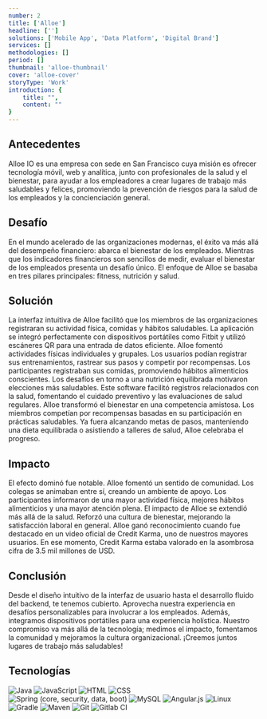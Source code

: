 ```yaml
---
number: 2
title: ['Alloe']
headline: ['']
solutions: ['Mobile App', 'Data Platform', 'Digital Brand']
services: []
methodologies: []
period: []
thumbnail: 'alloe-thumbnail'
cover: 'alloe-cover'
storyType: 'Work'
introduction: {
    title: "",
    content: ""
}
---
```


## Antecedentes

Alloe IO es una empresa con sede en San Francisco cuya misión es ofrecer tecnología móvil, web y analítica, junto con profesionales de la salud y el bienestar, para ayudar a los empleadores a crear lugares de trabajo más saludables y felices, promoviendo la prevención de riesgos para la salud de los empleados y la concienciación general.

## Desafío

En el mundo acelerado de las organizaciones modernas, el éxito va más allá del desempeño financiero: abarca el bienestar de los empleados. Mientras que los indicadores financieros son sencillos de medir, evaluar el bienestar de los empleados presenta un desafío único. El enfoque de Alloe se basaba en tres pilares principales: fitness, nutrición y salud.

## Solución

La interfaz intuitiva de Alloe facilitó que los miembros de las organizaciones registraran su actividad física, comidas y hábitos saludables. La aplicación se integró perfectamente con dispositivos portátiles como Fitbit y utilizó escáneres QR para una entrada de datos eficiente. Alloe fomentó actividades físicas individuales y grupales. Los usuarios podían registrar sus entrenamientos, rastrear sus pasos y competir por recompensas. Los participantes registraban sus comidas, promoviendo hábitos alimenticios conscientes. Los desafíos en torno a una nutrición equilibrada motivaron elecciones más saludables. Este software facilitó registros relacionados con la salud, fomentando el cuidado preventivo y las evaluaciones de salud regulares. Alloe transformó el bienestar en una competencia amistosa. Los miembros competían por recompensas basadas en su participación en prácticas saludables. Ya fuera alcanzando metas de pasos, manteniendo una dieta equilibrada o asistiendo a talleres de salud, Alloe celebraba el progreso.

## Impacto

El efecto dominó fue notable. Alloe fomentó un sentido de comunidad. Los colegas se animaban entre sí, creando un ambiente de apoyo. Los participantes informaron de una mayor actividad física, mejores hábitos alimenticios y una mayor atención plena. El impacto de Alloe se extendió más allá de la salud. Reforzó una cultura de bienestar, mejorando la satisfacción laboral en general. Alloe ganó reconocimiento cuando fue destacado en un video oficial de Credit Karma, uno de nuestros mayores usuarios. En ese momento, Credit Karma estaba valorado en la asombrosa cifra de 3.5 mil millones de USD.

## Conclusión

Desde el diseño intuitivo de la interfaz de usuario hasta el desarrollo fluido del backend, te tenemos cubierto. Aprovecha nuestra experiencia en desafíos personalizables para involucrar a los empleados. Además, integramos dispositivos portátiles para una experiencia holística. Nuestro compromiso va más allá de la tecnología; medimos el impacto, fomentamos la comunidad y mejoramos la cultura organizacional. ¡Creemos juntos lugares de trabajo más saludables!

## Tecnologías

<div class="story_story__mainContent__technologies__v5XXm">
  <div class="story_story__mainContent__technologies__images__6NSg5">
    <div>
      <img loading="lazy" src="/technologies/java.svg" alt="Java"/>
      <img loading="lazy" src="/technologies/javascript.svg" alt="JavaScript"/> 
      <img loading="lazy" src="/technologies/html.svg" alt="HTML"/>
      <img loading="lazy" src="/technologies/css.svg" alt="CSS"/>
    </div>
  </div>
  <div class="story_story__mainContent__technologies__images__6NSg5">
    <div>
      <img loading="lazy" src="/technologies/spring.svg" alt="Spring (core, security, data, boot)"/>
      <img loading="lazy" src="/technologies/mysql.svg" alt="MySQL"/>
      <img loading="lazy" src="/technologies/angular.svg" alt="Angular.js"/>
      <img loading="lazy" src="/technologies/linux.svg" alt="Linux"/>
    </div>
  </div>
  <div class="story_story__mainContent__technologies__images__6NSg5">
    <div>
      <img loading="lazy" src="/technologies/gradle.svg" alt="Gradle"/>
      <img loading="lazy" src="/technologies/mavenFeather.svg" alt="Maven"/>
      <img loading="lazy" src="/technologies/git--large.svg" alt="Git"/>
      <img loading="lazy" src="/technologies/gitlab.svg" alt="Gitlab CI"/>
    </div>
  </div>
</div>